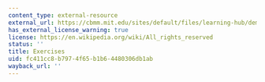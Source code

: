 ```yaml
---
content_type: external-resource
external_url: https://cbmm.mit.edu/sites/default/files/learning-hub/dem%201%20EXERCISES.docx
has_external_license_warning: true
license: https://en.wikipedia.org/wiki/All_rights_reserved
status: ''
title: Exercises
uid: fc411cc8-b797-4f65-b1b6-4480306db1ab
wayback_url: ''
---
```

